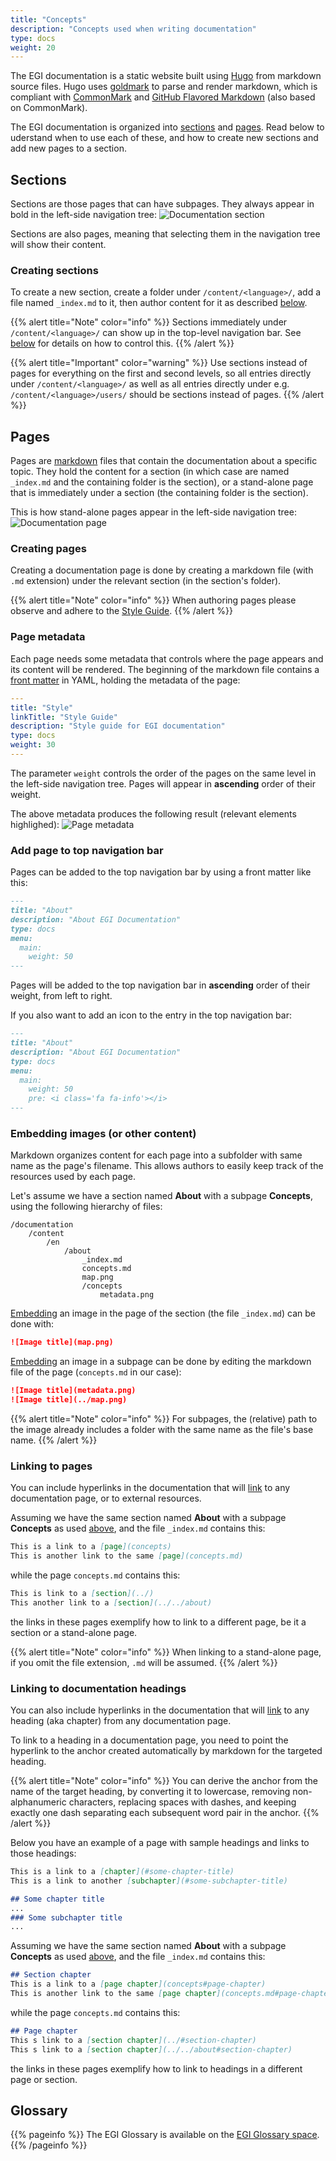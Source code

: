 ```yaml
---
title: "Concepts"
description: "Concepts used when writing documentation"
type: docs
weight: 20
---
```


The EGI documentation is a static website built using
[Hugo](https://gohugo.io/getting-started/configuration-markup/)
from markdown source files. Hugo uses
[goldmark](https://github.com/yuin/goldmark/) to parse and render markdown,
which is compliant with [CommonMark](https://spec.commonmark.org/0.29/) and
[GitHub Flavored Markdown](https://github.github.com/gfm/) (also based
on CommonMark).

The EGI documentation is organized into [sections](#sections) and
[pages](#pages). Read below to uderstand when to use each of these,
and how to create new sections and add new pages to a section.

## Sections

Sections are those pages that can have subpages. They always appear in
bold in the left-side navigation tree: ![Documentation section](section.png)

Sections are also pages, meaning that selecting them in the
navigation tree will show their content.

### Creating sections

To create a new section, create a folder under `/content/<language>/`,
add a file named `_index.md` to it, then author content for it as described
[below](#creating-pages).

{{% alert title="Note" color="info" %}} Sections immediately
under `/content/<language>/` can show up in the top-level navigation bar.
See [below](#add-page-to-top-navigation-bar) for details on how to control this.
{{% /alert %}}

{{% alert title="Important" color="warning" %}} Use sections instead of pages
for everything on the first and second levels, so all entries directly under
`/content/<language>/` as well as all entries directly under e.g.
`/content/<language>/users/` should be sections instead of pages.
{{% /alert %}}

## Pages

Pages are [markdown](https://spec.commonmark.org/0.29/) files that contain the
documentation about a specific topic. They hold the content for a section
(in which case are named `_index.md` and the containing folder is the section),
or a stand-alone page that is immediately under a section (the containing
folder is the section).

This is how stand-alone pages appear in the left-side navigation tree:
![Documentation page](page.png)

### Creating pages

Creating a documentation page is done by creating a markdown file (with
`.md` extension) under the relevant section (in the section's folder).

{{% alert title="Note" color="info" %}} When authoring pages please observe
and adhere to the [Style Guide](../contributing/style).
{{% /alert %}}

### Page metadata

Each page needs some metadata that controls where the page appears and its
content will be rendered. The beginning of the markdown file contains a
[front matter](https://gohugo.io/content-management/front-matter/) in YAML,
holding the metadata of the page:

```yaml
---
title: "Style"
linkTitle: "Style Guide"
description: "Style guide for EGI documentation"
type: docs
weight: 30
---
```

The parameter `weight` controls the order of the pages on the same level in
the left-side navigation tree. Pages will appear in **ascending** order of their
weight.

The above metadata produces the following result (relevant elements highlighed):
![Page metadata](metadata.png)

### Add page to top navigation bar

Pages can be added to the top navigation bar by using a front matter like this:

```markdown
---
title: "About"
description: "About EGI Documentation"
type: docs
menu:
  main:
    weight: 50
---
```

Pages will be added to the top navigation bar in **ascending** order of
their weight, from left to right.

If you also want to add an icon to the entry in the top navigation bar:

```markdown
---
title: "About"
description: "About EGI Documentation"
type: docs
menu:
  main:
    weight: 50
    pre: <i class='fa fa-info'></i>
---
```

### Embedding images (or other content)

Markdown organizes content for each page into a subfolder with same name as
the page's filename. This allows authors to easily keep track of the resources
used by each page.

Let's assume we have a section named **About** with a subpage **Concepts**, using
the following hierarchy of files:

```shell
/documentation
    /content
        /en
            /about
                _index.md
                concepts.md
                map.png
                /concepts
                    metadata.png
```

[Embedding](https://spec.commonmark.org/0.29/#images) an image in the page of
the section (the file `_index.md`) can be done with:

```markdown
![Image title](map.png)
```

[Embedding](https://spec.commonmark.org/0.29/#images) an image in a subpage can
be done by editing the markdown file of the page (`concepts.md` in our case):

```markdown
![Image title](metadata.png)
![Image title](../map.png)
```

{{% alert title="Note" color="info" %}} For subpages, the (relative) path to
the image already includes a folder with the same name as the file's base name.
{{% /alert %}}

### Linking to pages

You can include hyperlinks in the documentation that will
[link](https://spec.commonmark.org/0.29/#links) to any documentation page,
or to external resources.

Assuming we have the same section named **About** with a subpage **Concepts**
as used [above](#embedding-images-or-other-content), and the file `_index.md`
contains this:

```markdown
This is a link to a [page](concepts)
This is another link to the same [page](concepts.md)
```

while the page `concepts.md` contains this:

```markdown
This is link to a [section](../)
This another link to a [section](../../about)
```

the links in these pages exemplify how to link to a different page,
be it a section or a stand-alone page.

{{% alert title="Note" color="info" %}} When linking to a stand-alone page,
if you omit the file extension, `.md` will be assumed.
{{% /alert %}}

### Linking to documentation headings

You can also include hyperlinks in the documentation that will
[link](https://spec.commonmark.org/0.29/#links) to any heading (aka chapter)
from any documentation page.

To link to a heading in a documentation page, you need to point the hyperlink
to the anchor created automatically by markdown for the targeted heading.

{{% alert title="Note" color="info" %}} You can derive the anchor from the
name of the target heading, by converting it to lowercase, removing
non-alphanumeric characters, replacing spaces with dashes, and keeping
exactly one dash separating each subsequent word pair in the anchor.
{{% /alert %}}

Below you have an example of a page with sample headings and links to
those headings:

```markdown
This is a link to a [chapter](#some-chapter-title)
This is a link to another [subchapter](#some-subchapter-title)

## Some chapter title
...
### Some subchapter title
...
```

Assuming we have the same section named **About** with a subpage **Concepts**
as used [above](#embedding-images-or-other-content), and the file `_index.md`
contains this:

```markdown
## Section chapter
This is a link to a [page chapter](concepts#page-chapter)
This is another link to the same [page chapter](concepts.md#page-chapter)
```

while the page `concepts.md` contains this:

```markdown
## Page chapter
This s link to a [section chapter](../#section-chapter)
This s link to a [section chapter](../../about#section-chapter)
```

the links in these pages exemplify how to link to headings in a
different page or section.

## Glossary

{{% pageinfo %}} The EGI Glossary is available on the
[EGI Glossary space](http://go.egi.eu/glossary).
{{% /pageinfo %}}
